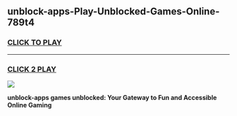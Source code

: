 
## unblock-apps-Play-Unblocked-Games-Online-789t4
<h3>
<a href="https://premium76.site?title=unblock-apps&ref=25A">CLICK TO PLAY</a></h3>
<hr>

<h3>
<a href="https://premium76.site?title=unblock-apps&ref=25A">CLICK 2 PLAY</a>
  
</h3>

<a href="https://premium76.site?title=unblock-apps&ref=25A"><img src="https://clearcache.store/games.png"></a>


**unblock-apps games unblocked: Your Gateway to Fun and Accessible Online Gaming**
